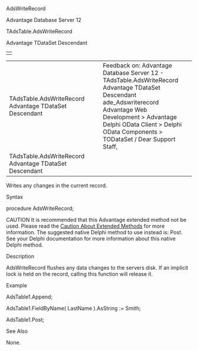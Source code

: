 AdsWriteRecord




Advantage Database Server 12  

TAdsTable.AdsWriteRecord

Advantage TDataSet Descendant

|  |
| --- |
|  |

|  |  |  |  |  |
| --- | --- | --- | --- | --- |
| TAdsTable.AdsWriteRecord  Advantage TDataSet Descendant |  |  | Feedback on: Advantage Database Server 12 - TAdsTable.AdsWriteRecord Advantage TDataSet Descendant ade\_Adswriterecord Advantage Web Development > Advantage Delphi OData Client > Delphi OData Components > TODataSet / Dear Support Staff, |  |
| TAdsTable.AdsWriteRecord  Advantage TDataSet Descendant |  |  |  |  |

Writes any changes in the current record.

Syntax

procedure AdsWriteRecord;

CAUTION It is recommended that this Advantage extended method not be used. Please read the [Caution About Extended Methods](ade_caution_about_extended_methods.htm) for more information. The suggested native Delphi method to use instead is: Post. See your Delphi documentation for more information about this native Delphi method.

Description

AdsWriteRecord flushes any data changes to the servers disk. If an implicit lock is held on the record, calling this function will release it.

Example

AdsTable1.Append;

AdsTable1.FieldByName( LastName ).AsString := Smith;

AdsTable1.Post;

See Also

None.